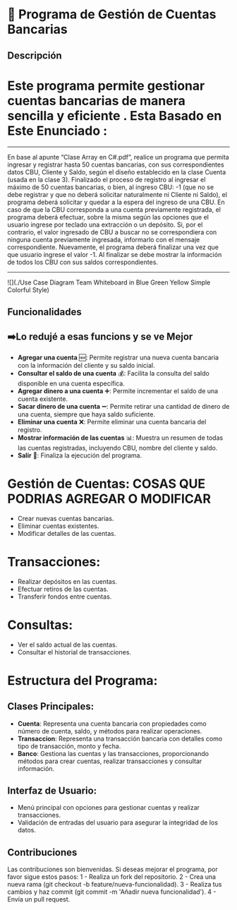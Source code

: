# 🏦 Programa de Gestión de Cuentas Bancarias

## Descripción
Este programa permite gestionar cuentas bancarias de manera sencilla y eficiente .
Esta Basado en Este Enunciado :
=============

 ------------
 En base al apunte “Clase Array en C#.pdf”, realice un programa que permita ingresar y registrar hasta 50 cuentas
bancarias, con sus correspondientes datos CBU, Cliente y Saldo, según el diseño establecido en la clase Cuenta (usada
en la clase 3).
Finalizado el proceso de registro al ingresar el máximo de 50 cuentas bancarias, o bien, al ingreso CBU: -1 (que no se
debe registrar y que no deberá solicitar naturalmente ni Cliente ni Saldo), el programa deberá solicitar y quedar a la
espera del ingreso de una CBU.
En caso de que la CBU corresponda a una cuenta previamente registrada, el programa deberá efectuar, sobre la
misma según las opciones que el usuario ingrese por teclado una extracción o un depósito.
Si, por el contrario, el valor ingresado de CBU a buscar no se correspondiera con ninguna cuenta previamente
ingresada, informarlo con el mensaje correspondiente.
Nuevamente, el programa deberá finalizar una vez que que usuario ingrese el valor -1. Al finalizar se debe mostrar la
información de todos los CBU con sus saldos correspondientes.

 ------------

 ![](./Use Case Diagram Team Whiteboard in Blue Green Yellow Simple Colorful Style)

## Funcionalidades

## ➡️Lo redujé  a esas funcions y se ve Mejor

- **Agregar una cuenta** 🆕: Permite registrar una nueva cuenta bancaria con la información del cliente y su saldo inicial.
- **Consultar el saldo de una cuenta** 💰: Facilita la consulta del saldo disponible en una cuenta específica.
- **Agregar dinero a una cuenta** ➕: Permite incrementar el saldo de una cuenta existente.
- **Sacar dinero de una cuenta** ➖: Permite retirar una cantidad de dinero de una cuenta, siempre que haya saldo suficiente.
- **Eliminar una cuenta** ❌: Permite eliminar una cuenta bancaria del registro.
- **Mostrar información de las cuentas** 📊: Muestra un resumen de todas las cuentas registradas, incluyendo CBU, nombre del cliente y saldo.
- **Salir** 🚪: Finaliza la ejecución del programa.

# Gestión de Cuentas:  COSAS QUE PODRIAS AGREGAR O MODIFICAR
- Crear nuevas cuentas bancarias.
- Eliminar cuentas existentes.
- Modificar detalles de las cuentas.

# Transacciones:
- Realizar depósitos en las cuentas.
- Efectuar retiros de las cuentas.
- Transferir fondos entre cuentas.

# Consultas:
- Ver el saldo actual de las cuentas.
- Consultar el historial de transacciones.

# Estructura del Programa:

## Clases Principales:
- **Cuenta**: Representa una cuenta bancaria con propiedades como número de cuenta, saldo, y métodos para realizar operaciones.
- **Transaccion**: Representa una transacción bancaria con detalles como tipo de transacción, monto y fecha.
- **Banco**: Gestiona las cuentas y las transacciones, proporcionando métodos para crear cuentas, realizar transacciones y consultar información.

## Interfaz de Usuario:
- Menú principal con opciones para gestionar cuentas y realizar transacciones.
- Validación de entradas del usuario para asegurar la integridad de los datos.

## Contribuciones
Las contribuciones son bienvenidas. Si deseas mejorar el programa, por favor sigue estos pasos:
1 - Realiza un fork del repositorio.
2 - Crea una nueva rama (git checkout -b feature/nueva-funcionalidad).
3 - Realiza tus cambios y haz commit (git commit -m 'Añadir nueva funcionalidad').
4 - Envía un pull request.
